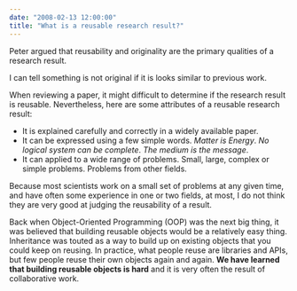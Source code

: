 ```yaml
---
date: "2008-02-13 12:00:00"
title: "What is a reusable research result?"
---
```




Peter argued that reusability and originality are the primary qualities of a research result.

I can tell something is not original if it is looks similar to previous work.

When reviewing a paper, it might difficult to determine if the research result is reusable. Nevertheless, here are some attributes of a reusable research result:

- It is explained carefully and correctly in a widely available paper.
- It can be expressed using a few simple words. <em>Matter is Energy</em>. <em>No logical system can be complete</em>. <em>The medium is the message</em>.
- It can applied to a wide range of problems. Small, large, complex or simple problems. Problems from other fields.


Because most scientists work on a small set of problems at any given time, and have often some experience in one or two fields, at most, I do not think they are very good at judging the reusability of a result.

Back when Object-Oriented Programming (OOP) was the next big thing, it was believed that building reusable objects would be a relatively easy thing. Inheritance was touted as a way to build up on existing objects that you could keep on reusing. In practice, what people reuse are libraries and APIs, but few people reuse their own objects again and again. __We have learned that building reusable objects is hard__ and it is very often the result of collaborative work.

